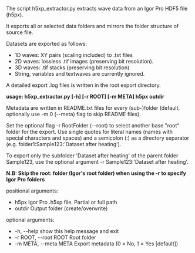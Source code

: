 The script h5xp_extractor.py extracts wave data from an Igor Pro HDF5 file (h5px).

It exports all or selected data folders and mirrors the folder structure of source file.

Datasets are exported as follows: 

- 1D waves: XY pairs (scaling included) to .txt files
- 2D waves: lossless .tif images (preserving bit resolution).
- 3D waves: .tif stacks (preserving bit resolution)
- String, variables and textwaves are currently ignored.
 
A detailed export .log files is written in the root export directory.

**usage: h5xp_extractor.py [-h] [-r ROOT] [-m META] h5px outdir**

Metadata are written in README.txt files for every (sub-)folder (default, optionally use -m 0 (--meta) flag to skip README files).

Set the optional flag -r RootFolder (--root) to select another base "root" folder
for the export. Use single quotes for literal names (names with special characters 
and spaces) and a semicolon (:) as a directory separator (e.g. folder1:Sample123:'Dataset after heating').

To export only the subfolder 'Dataset after heating' of the parent 
folder Sample123, use the optional argument -r Sample123:'Dataset after heating'.

**N.B: Skip the root: folder (Igor's root folder) when using the -r to specify Igor Pro folders**

positional arguments:
  - h5px                  Igor Pro .h5xp file. Partial or full path
  - outdir                Output folder (create/overwrite)

optional arguments:
  - -h, --help            show this help message and exit
  - -r ROOT, --root ROOT  Root folder
  - -m META, --meta META  Export metadata (0 = No, 1 = Yes [default])

